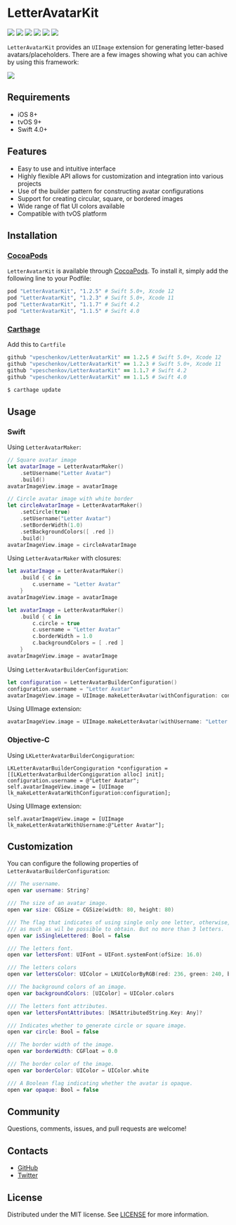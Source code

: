 # LetterAvatarKit

![][Swift Version] ![][Pods] ![][Platform] ![][Carthage compatible] ![][Codacy Badge]
![][Travis]

`LetterAvatarKit` provides an ```UIImage``` extension for generating letter-based avatars/placeholders. There are a few images showing what you can achive by using this framework:

![][screenshots]

## Requirements
- iOS 8+
- tvOS 9+
- Swift 4.0+

## Features
- Easy to use and intuitive interface
- Highly flexible API allows for customization and integration into various projects
- Use of the builder pattern for constructing avatar configurations
- Support for creating circular, square, or bordered images
- Wide range of flat UI colors available
- Compatible with tvOS platform

## Installation

### [CocoaPods](https://cocoapods.org)

`LetterAvatarKit` is available through [CocoaPods](https://cocoapods.org). To install
it, simply add the following line to your Podfile:
```ruby
pod "LetterAvatarKit", "1.2.5" # Swift 5.0+, Xcode 12
pod "LetterAvatarKit", "1.2.3" # Swift 5.0+, Xcode 11
pod "LetterAvatarKit", "1.1.7" # Swift 4.2
pod "LetterAvatarKit", "1.1.5" # Swift 4.0
```

### [Carthage](https://github.com/Carthage/Carthage)

Add this to `Cartfile`

```ruby
github "vpeschenkov/LetterAvatarKit" == 1.2.5 # Swift 5.0+, Xcode 12
github "vpeschenkov/LetterAvatarKit" == 1.2.3 # Swift 5.0+, Xcode 11
github "vpeschenkov/LetterAvatarKit" == 1.1.7 # Swift 4.2
github "vpeschenkov/LetterAvatarKit" == 1.1.5 # Swift 4.0
```

```sh
$ carthage update
```

## Usage

### Swift

Using `LetterAvatarMaker`:

```swift
// Square avatar image
let avatarImage = LetterAvatarMaker()
    .setUsername("Letter Avatar")
    .build()
avatarImageView.image = avatarImage

// Circle avatar image with white border
let circleAvatarImage = LetterAvatarMaker()
    .setCircle(true)
    .setUsername("Letter Avatar")
    .setBorderWidth(1.0)
    .setBackgroundColors([ .red ])
    .build()
avatarImageView.image = circleAvatarImage
```

Using `LetterAvatarMaker` with closures:

```swift
let avatarImage = LetterAvatarMaker()
    .build { c in
        c.username = "Letter Avatar"
    }
avatarImageView.image = avatarImage

let avatarImage = LetterAvatarMaker()
    .build { c in
        c.circle = true
        c.username = "Letter Avatar"
        c.borderWidth = 1.0
        c.backgroundColors = [ .red ]
    }
avatarImageView.image = avatarImage
```

Using `LetterAvatarBuilderConfiguration`:
```swift
let configuration = LetterAvatarBuilderConfiguration()
configuration.username = "Letter Avatar"
avatarImageView.image = UIImage.makeLetterAvatar(withConfiguration: configuration)
```

Using UIImage extension:
```swift
avatarImageView.image = UIImage.makeLetterAvatar(withUsername: "Letter Avatar")
```

### Objective-C

Using `LKLetterAvatarBuilderCongiguration`:
```objc
LKLetterAvatarBuilderCongiguration *configuration = [[LKLetterAvatarBuilderCongiguration alloc] init];
configuration.username = @"Letter Avatar";
self.avatarImageView.image = [UIImage lk_makeLetterAvatarWithConfiguration:configuration];
```
Using UIImage extension:
```objc
self.avatarImageView.image = [UIImage lk_makeLetterAvatarWithUsername:@"Letter Avatar"];
```

## Customization

You can configure the following properties of `LetterAvatarBuilderConfiguration`:

```swift
/// The username.
open var username: String?
```

```swift
/// The size of an avatar image.
open var size: CGSize = CGSize(width: 80, height: 80)
```

```swift
/// The flag that indicates of using single only one letter, otherwise,
/// as much as wil be possible to obtain. But no more than 3 letters.
open var isSingleLettered: Bool = false
```

```swift
/// The letters font.
open var lettersFont: UIFont = UIFont.systemFont(ofSize: 16.0)
```

```swift
/// The letters colors
open var lettersColor: UIColor = LKUIColorByRGB(red: 236, green: 240, blue: 241)
```

```swift
/// The background colors of an image.
open var backgroundColors: [UIColor] = UIColor.colors
```

```swift
/// The letters font attributes.
open var lettersFontAttributes: [NSAttributedString.Key: Any]?
```

```swift
/// Indicates whether to generate circle or square image.
open var circle: Bool = false
```

```swift
/// The border width of the image.
open var borderWidth: CGFloat = 0.0
```

```swift
/// The border color of the image.
open var borderColor: UIColor = UIColor.white
```

```swift
/// A Boolean flag indicating whether the avatar is opaque.
open var opaque: Bool = false
```

## Community

Questions, comments, issues, and pull requests are welcome!

## Contacts

- [GitHub](https://github.com/vpeschenkov)
- [Twitter](https://twitter.com/vpeschenkov)

## License

Distributed under the MIT license. See [LICENSE](https://github.com/vpeschenkov/LetterAvatarKit/blob/master/LICENSE) for more information.

[Screenshots]: https://i.imgur.com/n3SjH6q.jpg
[Platform]: https://cocoapod-badges.herokuapp.com/p/LetterAvatarKit/badge.png
[Travis]: https://travis-ci.org/vpeschenkov/LetterAvatarKit.svg?branch=master
[Pods]: https://cocoapod-badges.herokuapp.com/v/LetterAvatarKit/badge.png
[Swift Version]: https://img.shields.io/badge/swift-5.0-orange.svg?style=flat
[Codacy Badge]: https://api.codacy.com/project/badge/Grade/d0f9b1a4ccb64d4aacd18a971e4cf8b7
[Carthage compatible]: https://img.shields.io/badge/Carthage-compatible-4BC51D.svg?style=flat(https://github.com/Carthage/Carthage)
